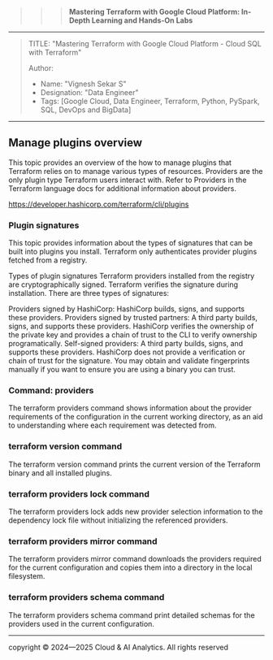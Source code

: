 >>> **Mastering Terraform with Google Cloud Platform: In-Depth Learning and Hands-On Labs** 
------------------------------------------------------------------------------------------------------------------------------------------------------------------------

> TITLE: "Mastering Terraform with Google Cloud Platform  - Cloud SQL with Terraform"
> 
> Author:
  >- Name: "Vignesh Sekar S"
  >- Designation: "Data Engineer"
  >- Tags: [Google Cloud, Data Engineer, Terraform, Python, PySpark, SQL, DevOps and BigData]

-----------------------------------------------------------------------------------------------------------------------------------------------------------------------

## Manage plugins overview
This topic provides an overview of the how to manage plugins that Terraform relies on to manage various types of resources. Providers are the only plugin type Terraform users interact with. Refer to Providers in the Terraform language docs for additional information about providers.

https://developer.hashicorp.com/terraform/cli/plugins


### Plugin signatures
This topic provides information about the types of signatures that can be built into plugins you install. Terraform only authenticates provider plugins fetched from a registry.

Types of plugin signatures
Terraform providers installed from the registry are cryptographically signed. Terraform verifies the signature during installation. There are three types of signatures:

Providers signed by HashiCorp: HashiCorp builds, signs, and supports these providers.
Providers signed by trusted partners: A third party builds, signs, and supports these providers. HashiCorp verifies the ownership of the private key and provides a chain of trust to the CLI to verify ownership programatically.
Self-signed providers: A third party builds, signs, and supports these providers. HashiCorp does not provide a verification or chain of trust for the signature. You may obtain and validate fingerprints manually if you want to ensure you are using a binary you can trust.


### Command: providers
The terraform providers command shows information about the provider requirements of the configuration in the current working directory, as an aid to understanding where each requirement was detected from.


### terraform version command
The terraform version command prints the current version of the Terraform binary and all installed plugins.


### terraform providers lock command
The terraform providers lock adds new provider selection information to the dependency lock file without initializing the referenced providers.

### terraform providers mirror command
The terraform providers mirror command downloads the providers required for the current configuration and copies them into a directory in the local filesystem.

### terraform providers schema command
The terraform providers schema command print detailed schemas for the providers used in the current configuration.




-----------------------------------------------------------------------------------------------------------------------------------------------------------------

  <div class="footer">
              copyright © 2024—2025 Cloud & AI Analytics. 
                                      All rights reserved
          </div>